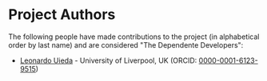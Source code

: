 # Project Authors

The following people have made contributions to the project (in alphabetical
order by last name) and are considered "The Dependente Developers":

* [Leonardo Uieda](https://github.com/leouieda) - University of Liverpool, UK (ORCID: [0000-0001-6123-9515](https://www.orcid.org/0000-0001-6123-9515))
